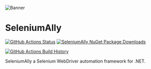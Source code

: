 ![Banner](Images/Banner.png)

# SeleniumAlly

[![GitHub Actions Status](https://github.com/wasimakh2/SeleniumAlly/workflows/Build/badge.svg?branch=main)](https://github.com/wasimakh2/SeleniumAlly/actions) [![SeleniumAlly NuGet Package Downloads](https://img.shields.io/nuget/dt/SeleniumAlly)](https://www.nuget.org/packages/SeleniumAlly)

[![GitHub Actions Build History](https://buildstats.info/github/chart/wasimakh2/SeleniumAlly?branch=main&includeBuildsFromPullRequest=false)](https://github.com/wasimakh2/SeleniumAlly/actions)

SeleniumAlly a Selenium WebDriver automation framework for .NET.
